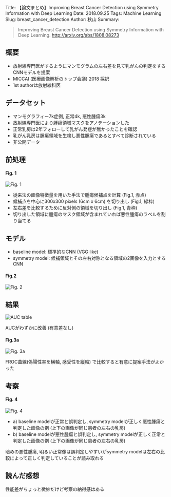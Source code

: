 Title: 【論文まとめ】Improving Breast Cancer Detection using Symmetry Information with Deep Learning
Date: 2018.09.25
Tags: Machine Learning
Slug: breast_cancer_detection
Author: 秋山
Summary:


> Improving Breast Cancer Detection using Symmetry Information with Deep Learning.
http://arxiv.org/abs/1808.08273

## 概要
- 放射線専門医がするようにマンモグラムの左右差を見て乳がんの判定をするCNNモデルを提案
- MICCAI (医療画像解析のトップ会議) 2018 採択
- 1st authorは放射線科医

## データセット
- マンモグラフィー7k症例, 正常4k, 悪性腫瘍3k
- 放射線専門医により腫瘍領域マスクをアノテーションした
- 正常乳房は2年フォローして乳がん発症が無かったことを確認
- 乳がん乳房は腫瘍領域を生検し悪性腫瘍であるとすべて診断されている
- 非公開データ

## 前処理
#### Fig. 1
![Fig. 1]({attach}images/breast_cancer_detection_figs/2352f582-60c8-486b-a9ec-c247787510f7.png)

- 従来法の画像特徴量を用いた手法で腫瘍候補点を計算 (Fig.1, 赤点)
- 候補点を中心に300x300 pixels (6cm x 6cm) を切り出し (Fig.1, 緑枠)
- 左右差を比較するために反対側の領域を切り出し (Fig.1, 青枠)
- 切り出した領域に腫瘍のマスク領域が含まれていれば悪性腫瘍のラベルを割り当てる

## モデル
- baseline model: 標準的なCNN (VGG like)
- symmetry model: 候補領域とその左右対称となる領域の2画像を入力とするCNN

#### Fig.2
![Fig. 2]({attach}images/breast_cancer_detection_figs/67ac70b1-0afe-478b-b046-a2bacb1450f8.png)

## 結果
![AUC table]({attach}images/breast_cancer_detection_figs/e382b9e382afe383aae383bce383b3e382b7e383a7e38383e38388-2018-09-25-17-28-58.png)

AUCがわずかに改善 (有意差なし)

#### Fig.3a
![Fig. 3a]({attach}images/breast_cancer_detection_figs/6aaac880-7ac2-4425-8be3-4d78367088e2.png)

FROC曲線(偽陽性率を横軸, 感受性を縦軸) で比較すると有意に提案手法がよかった

## 考察

#### Fig. 4
![Fig. 4]({attach}images/breast_cancer_detection_figs/ef07a0c8-ed1e-4127-b747-f9103aa6095e.png)

- a) baseline modelが正常と誤判定し, symmetry modelが正しく悪性腫瘍と判定した画像の例 (上下の画像が同じ患者の左右の乳房)
- b) baseline modelが悪性腫瘍と誤判定し, symmetry modelが正しく正常と判定した画像の例 (上下の画像が同じ患者の左右の乳房)

暗めの悪性腫瘍, 明るい正常像は誤判定しやすいがsymmetry modelは左右の比較によって正しく判定していることが読み取れる

## 読んだ感想
性能差がちょっと微妙だけど考察の納得感はある
